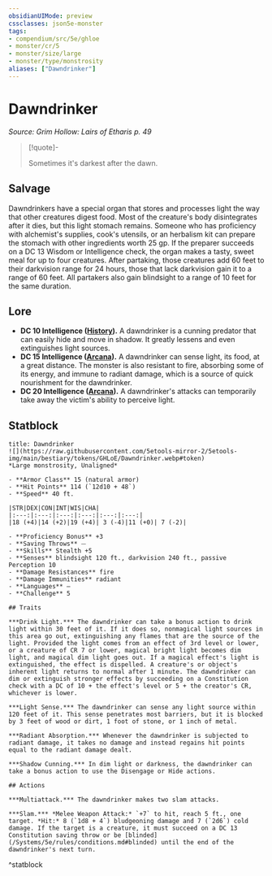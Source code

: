 ```yaml
---
obsidianUIMode: preview
cssclasses: json5e-monster
tags:
- compendium/src/5e/ghloe
- monster/cr/5
- monster/size/large
- monster/type/monstrosity
aliases: ["Dawndrinker"]
---
```

# Dawndrinker
*Source: Grim Hollow: Lairs of Etharis p. 49*  

> [!quote]-  
> 
> Sometimes it's darkest after the dawn.

## Salvage

Dawndrinkers have a special organ that stores and processes light the way that other creatures digest food. Most of the creature's body disintegrates after it dies, but this light stomach remains. Someone who has proficiency with alchemist's supplies, cook's utensils, or an herbalism kit can prepare the stomach with other ingredients worth 25 gp. If the preparer succeeds on a DC 13 Wisdom or Intelligence check, the organ makes a tasty, sweet meal for up to four creatures. After partaking, those creatures add 60 feet to their darkvision range for 24 hours, those that lack darkvision gain it to a range of 60 feet. All partakers also gain blindsight to a range of 10 feet for the same duration.

## Lore

- **DC 10 Intelligence ([History](/Systems/5e/rules/skills.md#History)).** A dawndrinker is a cunning predator that can easily hide and move in shadow. It greatly lessens and even extinguishes light sources.  
- **DC 15 Intelligence ([Arcana](/Systems/5e/rules/skills.md#Arcana)).** A dawndrinker can sense light, its food, at a great distance. The monster is also resistant to fire, absorbing some of its energy, and immune to radiant damage, which is a source of quick nourishment for the dawndrinker.  
- **DC 20 Intelligence ([Arcana](/Systems/5e/rules/skills.md#Arcana)).** A dawndrinker's attacks can temporarily take away the victim's ability to perceive light.  

## Statblock

```ad-statblock
title: Dawndrinker
![](https://raw.githubusercontent.com/5etools-mirror-2/5etools-img/main/bestiary/tokens/GHLoE/Dawndrinker.webp#token)
*Large monstrosity, Unaligned*

- **Armor Class** 15 (natural armor)
- **Hit Points** 114 (`12d10 + 48`)
- **Speed** 40 ft.

|STR|DEX|CON|INT|WIS|CHA|
|:---:|:---:|:---:|:---:|:---:|:---:|
|18 (+4)|14 (+2)|19 (+4)| 3 (-4)|11 (+0)| 7 (-2)|

- **Proficiency Bonus** +3
- **Saving Throws** ⏤
- **Skills** Stealth +5
- **Senses** blindsight 120 ft., darkvision 240 ft., passive Perception 10
- **Damage Resistances** fire
- **Damage Immunities** radiant
- **Languages** —
- **Challenge** 5

## Traits

***Drink Light.*** The dawndrinker can take a bonus action to drink light within 30 feet of it. If it does so, nonmagical light sources in this area go out, extinguishing any flames that are the source of the light. Provided the light comes from an effect of 3rd level or lower, or a creature of CR 7 or lower, magical bright light becomes dim light, and magical dim light goes out. If a magical effect's light is extinguished, the effect is dispelled. A creature's or object's inherent light returns to normal after 1 minute. The dawndrinker can dim or extinguish stronger effects by succeeding on a Constitution check with a DC of 10 + the effect's level or 5 + the creator's CR, whichever is lower.

***Light Sense.*** The dawndrinker can sense any light source within 120 feet of it. This sense penetrates most barriers, but it is blocked by 3 feet of wood or dirt, 1 foot of stone, or 1 inch of metal.

***Radiant Absorption.*** Whenever the dawndrinker is subjected to radiant damage, it takes no damage and instead regains hit points equal to the radiant damage dealt.

***Shadow Cunning.*** In dim light or darkness, the dawndrinker can take a bonus action to use the Disengage or Hide actions.

## Actions

***Multiattack.*** The dawndrinker makes two slam attacks.

***Slam.*** *Melee Weapon Attack:* `+7` to hit, reach 5 ft., one target. *Hit:* 8 (`1d8 + 4`) bludgeoning damage and 7 (`2d6`) cold damage. If the target is a creature, it must succeed on a DC 13 Constitution saving throw or be [blinded](/Systems/5e/rules/conditions.md#blinded) until the end of the dawndrinker's next turn.
```
^statblock